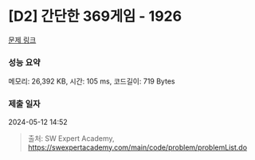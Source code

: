 # [D2] 간단한 369게임 - 1926 

[문제 링크](https://swexpertacademy.com/main/code/problem/problemDetail.do?contestProbId=AV5PTeo6AHUDFAUq) 

### 성능 요약

메모리: 26,392 KB, 시간: 105 ms, 코드길이: 719 Bytes

### 제출 일자

2024-05-12 14:52



> 출처: SW Expert Academy, https://swexpertacademy.com/main/code/problem/problemList.do